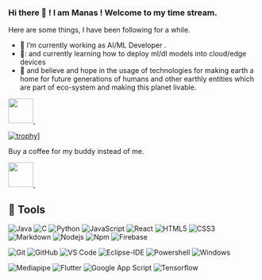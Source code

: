 ### Hi there 👋 ! I am Manas ! Welcome to my time stream.

Here are some things, I have been following for a while.

- 🎇 I’m currently working as AI/ML Developer .
- 🎰: and  currently learning how to deploy ml/dl  models into cloud/edge devices
- 🌱 and  believe and hope in the usage of technologies for making earth a home for future generations of humans and other earthly entities which are part of eco-system and making this planet livable.

	
<a href="https://www.linkedin.com/in/manas-mohanty-524254ab/"> <img src="https://img.icons8.com/fluent/48/000000/linkedin.png" width="50px"/> </a>&nbsp;&nbsp;&nbsp;

[![trophy](https://github-profile-trophy.vercel.app/?username=ManuK001&theme=onedark)](https://github.com/manas1988/github-profile-trophy)]

Buy a coffee for my buddy instead of me.

<a href="https://www.buymeacoffee.com/manukowsik"> <img src="https://img.icons8.com/ios-filled/50/null/coffee-to-go.png" width="50px" /> </a>&nbsp;&nbsp;&nbsp;


## 🔧 Tools

![Java](http://img.shields.io/badge/-Java-5B4638?style=flat-square&logo=java&logoColor=ffffff)
![C](http://img.shields.io/badge/-C-A8B9CC?style=flat-square&logo=c&logoColor=ffffff)
![Python](http://img.shields.io/badge/-Python-3776AB?style=flat-square&logo=python&logoColor=ffffff)
![JavaScript](https://img.shields.io/badge/-JavaScript-%23F7DF1C?style=flat-square&logo=javascript&logoColor=000000&labelColor=%23F7DF1C&color=%23FFCE5A)
![React](https://img.shields.io/badge/-React-61DAFB?style=flat-square&logo=react&logoColor=ffffff)
![HTML5](https://img.shields.io/badge/-HTML5-%23E44D27?style=flat-square&logo=html5&logoColor=ffffff)
![CSS3](https://img.shields.io/badge/-CSS3-%231572B6?style=flat-square&logo=css3)
![Markdown](https://img.shields.io/badge/-Markdown-000000?style=flat-square&logo=markdown)
![Nodejs](https://img.shields.io/badge/-Nodejs-339933?style=flat-square&logo=Node.js&logoColor=ffffff)
![Npm](https://img.shields.io/badge/-npm-CB3837?style=flat-square&logo=npm)
![Firebase](https://img.shields.io/badge/-Firebase-FFCA28?style=flat-square&logo=firebase&logoColor=ffffff)

![Git](https://img.shields.io/badge/-Git-%23F05032?style=flat-square&logo=git&logoColor=%23ffffff)
![GitHub](https://img.shields.io/badge/-GitHub-181717?style=flat-square&logo=github)
![VS Code](http://img.shields.io/badge/-VS%20Code-007ACC?style=flat-square&logo=visual-studio-code&logoColor=ffffff)
![Eclipse-IDE](http://img.shields.io/badge/-Eclipse-2C2255?style=flat-square&logo=eclipse&logoColor=ffffff)
![Powershell](http://img.shields.io/badge/-Powershell-5391FE?style=flat-square&logo=powershell&logoColor=ffffff)
![Windows](http://img.shields.io/badge/-Windows-0078D6?style=flat-square&logo=windows&logoColor=ffffff)

![Mediapipe](https://img.shields.io/badge/Mediapipe-%3D-yellowgreen)
![Flutter](https://img.shields.io/badge/flutter-2.8-green)
![Google App Script](https://img.shields.io/badge/Google%20App%20Script-latest-lightgrey)
![Tensorflow](https://img.shields.io/badge/Tensorflow-2.11-blue)

